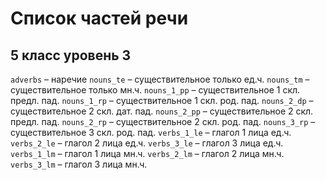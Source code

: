 # Список частей речи

## 5 класс уровень 3


`adverbs` – наречие 
`nouns_te` – существительное только ед.ч.
`nouns_tm` – существительное только мн.ч.
`nouns_1_pp` – существительное 1 скл. предл. пад.
`nouns_1_rp` – существительное 1 скл. род. пад.
`nouns_2_dp` – существительное 2 скл. дат. пад.
`nouns_2_pp` – существительное 2 скл. предл. пад.
`nouns_2_rp` – существительное 2 скл. род. пад.
`nouns_3_rp` – существительное 3 скл. род. пад.
`verbs_1_le` – глагол 1 лица ед.ч.
`verbs_2_le` – глагол 2 лица ед.ч.
`verbs_3_le` – глагол 3 лица ед.ч.
`verbs_1_lm` – глагол 1 лица мн.ч.
`verbs_2_lm` – глагол 2 лица мн.ч.
`verbs_3_lm` – глагол 3 лица мн.ч.
